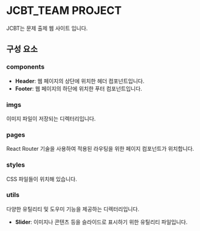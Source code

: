 # JCBT_TEAM PROJECT
JCBT는 문제 출제 웹 사이트 입니다.

## 구성 요소
### components

- **Header**: 웹 페이지의 상단에 위치한 헤더 컴포넌트입니다.
- **Footer**: 웹 페이지의 하단에 위치한 푸터 컴포넌트입니다.

### imgs
이미지 파일이 저장되는 디렉터리입니다.

### pages
React Router 기술을 사용하여 적용된 라우팅을 위한 페이지 컴포넌트가 위치합니다.

### styles
CSS 파일들이 위치해 있습니다.

### utils
다양한 유틸리티 및 도우미 기능을 제공하는 디렉터리입니다.
- **Slider**: 이미지나 콘텐츠 등을 슬라이드로 표시하기 위한 유틸리티 파일입니다.


